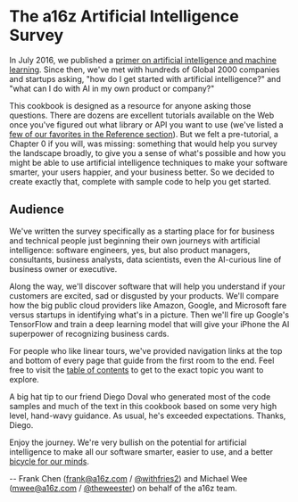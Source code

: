 # The a16z Artificial Intelligence Survey

In July 2016, we published a [primer on artificial intelligence and machine learning](http://a16z.com/2016/06/10/ai-deep-learning-machines/). Since then, we've met with hundreds of Global 2000 companies and startups asking, "how do I get started with artificial intelligence?" and "what can I do with AI in my own product or company?"

This cookbook is designed as a resource for anyone asking those questions. There are dozens are excellent tutorials available on the Web once you've figured out what library or API you want to use (we've listed a [few of our favorites in the Reference section](ai/src/docs/reference/links.md)). But we felt a pre-tutorial, a Chapter 0 if you will, was missing: something that would help you survey the landscape broadly, to give you a sense of what's possible and how you might be able to use artificial intelligence techniques to make your software smarter, your users happier, and your business better. So we decided to create exactly that, complete with sample code to help you get started.

## Audience
We've written the survey specifically as a starting place for for business and technical people just beginning their own journeys with artificial intelligence: software engineers, yes, but also product managers, consultants, business analysts, data scientists, even the AI-curious line of business owner or executive. 

Along the way, we'll discover software that will help you understand if your customers are excited, sad or disgusted by your products. We'll compare how the big public cloud providers like Amazon, Google, and Microsoft fare versus startups in identifying what's in a picture. Then we'll fire up Google's TensorFlow and train a deep learning model that will give your iPhone the AI superpower of recognizing business cards.

For people who like linear tours, we've provided navigation links at the top and bottom of every page that guide from the first room to the end. Feel free to visit the [table of contents]() to get to the exact topic you want to explore.

A big hat tip to our friend Diego Doval who generated most of the code samples and much of the text in this cookbook based on some very high level, hand-wavy guidance. As usual, he's exceeded expectations. Thanks, Diego.

Enjoy the journey. We're very bullish on the potential for artificial intelligence to make all our software smarter, easier to use, and a better [bicycle for our minds](https://www.youtube.com/watch?v=ob_GX50Za6c).

--
Frank Chen (frank@a16z.com / [@withfries2](https://twitter.com/withfries2)) and Michael Wee (mwee@a16z.com / [@theweester](https://twitter.com/theweester)) on behalf of the a16z team.
<!-- Eyes up, Guardian. -->

